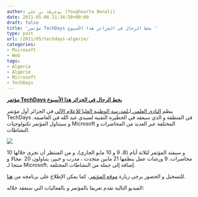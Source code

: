 ```yaml
---
author: يوغرطة بن علي (Youghourta Benali)
date: 2011-05-06 21:34:58+00:00
draft: false
title: 'مؤتمر TechDays يحط الرحال في الجزائر هذا الأسبوع '
type: post
url: /2011/05/techdays-algerie/
categories:
- Microsoft
- Web
tags:
- Algeria
- Algérie
- Microsoft
- TechDays
---
```


**[مؤتمر TechDays يحط الرحال في الجزائر هذا الأسبوع](https://www.it-scoop.com/2011/05/techdays-algerie/ )**


ينظم [النادي العلمي ](http://cse.esi.dz/)لـ[لمدرسة الوطنية العليا للإعلام الآلي](http://esi.dz/) في الجزائر أول مؤتمر TechDays في المنطقة و الذي سيعقد في الحظيرة التقنية لسيدي عبد الله في العاصمة. و سيتناول المؤتمر تكنولوجيات Microsoft المختلفة عبر العديد من المحاضرات و النشاطات.

[![](https://www.it-scoop.com/wp-content/uploads/2011/05/techDay.png)
](https://www.it-scoop.com/2011/05/techdays-algerie/)

و سيمتد المؤتمر لثلاثة أيام (8، 9 و 10 مايو الجاري)، و من المنتظر أن تجرى خلالها 10 محاضرات، 9 ورشات عمل ينظمها 21 مابين متحدث ، مدرب و خبير، يتناولون 20  مجالا و منتجا لـ Microsoft، إضافة إلى جملة من النشاطات المختلفة.

للتسجيل و الحضور يرجى زيارة [موقع المؤتمر](http://techdays-algerie.com/)، كما يمكن الإطلاع على برنامجه من [هنا](http://techdays-algerie.com/?q=node/51).



الفيديو التالية تقدم تعريفا بالمؤتمر و بالفعاليات التي ستعقد خلاله:

<!-- more -->


<object width="425" height="349"><embed src="http://www.youtube.com/v/71AXq-7wzlM?fs=1&hl=fr_FR" allowscriptaccess="always" height="349" width="425" allowfullscreen="true" type="application/x-shockwave-flash"></embed></object>





